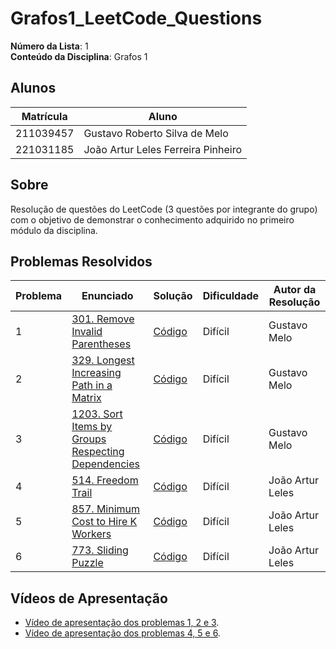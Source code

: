 # Grafos1_LeetCode_Questions

**Número da Lista**: 1<br>
**Conteúdo da Disciplina**: Grafos 1<br>

## Alunos
|Matrícula | Aluno |
| -- | -- |
| 211039457  |  Gustavo Roberto Silva de Melo |
| 221031185  |  João Artur Leles Ferreira Pinheiro|

## Sobre 
Resolução de questões do LeetCode (3 questões por integrante do grupo) com o objetivo de demonstrar o conhecimento adquirido no primeiro módulo da disciplina.

## Problemas Resolvidos
| Problema | Enunciado | Solução | Dificuldade | Autor da Resolução |
| -- | -- | -- | -- | -- |
| 1 | [301. Remove Invalid Parentheses](https://leetcode.com/problems/remove-invalid-parentheses/) | [Código](./301-remove-invalid-parentheses/solution.cpp) | Difícil | Gustavo Melo |
| 2 | [329. Longest Increasing Path in a Matrix](https://leetcode.com/problems/longest-increasing-path-in-a-matrix/description/) | [Código](./329-longest-increasing-path-in-a-matrix/solution.cpp) | Difícil | Gustavo Melo |
| 3 | [1203. Sort Items by Groups Respecting Dependencies](https://leetcode.com/problems/sort-items-by-groups-respecting-dependencies/description/) | [Código](./1203-sort-items-by-groups-respecting-dependencies/solution.cpp) | Difícil | Gustavo Melo |
| 4 | [514. Freedom Trail](https://leetcode.com/problems/freedom-trail/description/) | [Código](./514-freedom-trail/freedom.cpp) | Difícil | João Artur Leles |
| 5 | [857. Minimum Cost to Hire K Workers](https://leetcode.com/problems/minimum-cost-to-hire-k-workers/description/) | [Código](./857-minimum-cost-to-hire-k-workers/KWorkers.cpp) | Difícil | João Artur Leles |
| 6 | [773. Sliding Puzzle](https://leetcode.com/problems/sliding-puzzle/description/) | [Código](./773-sliding-puzzle/slidingPuzzle.cpp) | Difícil | João Artur Leles |

## Vídeos de Apresentação
- [Vídeo de apresentação dos problemas 1, 2 e 3](https://www.youtube.com/watch?v=PVcfojVnZew).
- [Vídeo de apresentação dos problemas 4, 5 e 6](https://youtu.be/5tVSZF_CS1E?si=ajgJedzHYz6bvTdq).